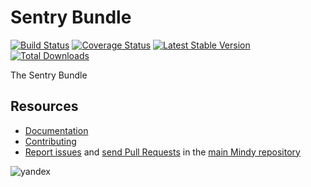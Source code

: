 # Sentry Bundle

[![Build Status](https://travis-ci.org/MindyPHP/SentryBundle.svg?branch=master)](https://travis-ci.org/MindyPHP/SentryBundle)
[![Coverage Status](https://img.shields.io/coveralls/MindyPHP/SentryBundle.svg)](https://coveralls.io/r/MindyPHP/SentryBundle)
[![Latest Stable Version](https://poser.pugx.org/mindy/sentry-bundle/v/stable.svg)](https://packagist.org/packages/mindy/sentry-bundle)
[![Total Downloads](https://poser.pugx.org/mindy/sentry-bundle/downloads.svg)](https://packagist.org/packages/mindy/sentry-bundle)

The Sentry Bundle

Resources
---------

  * [Documentation](https://mindy-cms.com/doc/current/bundles/sentry/index.html)
  * [Contributing](https://mindy-cms.com/doc/current/contributing/index.html)
  * [Report issues](https://github.com/MindyPHP/mindy/issues) and
    [send Pull Requests](https://github.com/MindyPHP/mindy/pulls)
    in the [main Mindy repository](https://github.com/MindyPHP/mindy)

![yandex](https://mc.yandex.ru/watch/43423684 "yandex")